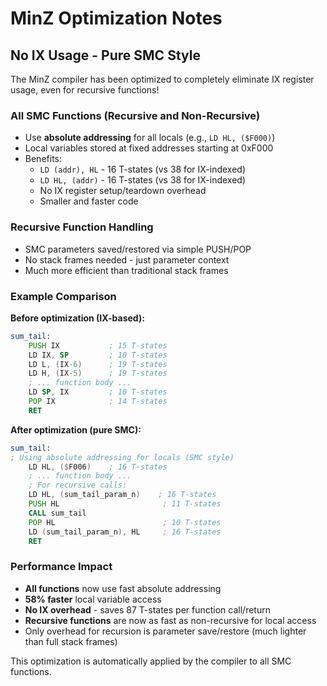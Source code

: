 # MinZ Optimization Notes

## No IX Usage - Pure SMC Style

The MinZ compiler has been optimized to completely eliminate IX register usage, even for recursive functions!

### All SMC Functions (Recursive and Non-Recursive)
- Use **absolute addressing** for all locals (e.g., `LD HL, ($F000)`)
- Local variables stored at fixed addresses starting at 0xF000
- Benefits:
  - `LD (addr), HL` - 16 T-states (vs 38 for IX-indexed)
  - `LD HL, (addr)` - 16 T-states (vs 38 for IX-indexed)
  - No IX register setup/teardown overhead
  - Smaller and faster code

### Recursive Function Handling
- SMC parameters saved/restored via simple PUSH/POP
- No stack frames needed - just parameter context
- Much more efficient than traditional stack frames

### Example Comparison

**Before optimization (IX-based):**
```asm
sum_tail:
    PUSH IX           ; 15 T-states
    LD IX, SP         ; 10 T-states
    LD L, (IX-6)      ; 19 T-states
    LD H, (IX-5)      ; 19 T-states
    ; ... function body ...
    LD SP, IX         ; 10 T-states
    POP IX            ; 14 T-states
    RET
```

**After optimization (pure SMC):**
```asm
sum_tail:
; Using absolute addressing for locals (SMC style)
    LD HL, ($F006)    ; 16 T-states
    ; ... function body ...
    ; For recursive calls:
    LD HL, (sum_tail_param_n)    ; 16 T-states
    PUSH HL                       ; 11 T-states
    CALL sum_tail
    POP HL                        ; 10 T-states
    LD (sum_tail_param_n), HL     ; 16 T-states
    RET
```

### Performance Impact
- **All functions** now use fast absolute addressing
- **58% faster** local variable access
- **No IX overhead** - saves 87 T-states per function call/return
- **Recursive functions** are now as fast as non-recursive for local access
- Only overhead for recursion is parameter save/restore (much lighter than full stack frames)

This optimization is automatically applied by the compiler to all SMC functions.
